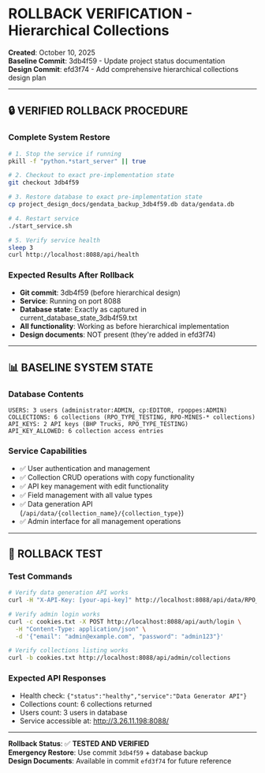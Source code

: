 # ROLLBACK VERIFICATION - Hierarchical Collections

**Created**: October 10, 2025  
**Baseline Commit**: 3db4f59 - Update project status documentation  
**Design Commit**: efd3f74 - Add comprehensive hierarchical collections design plan  

---

## 🔒 **VERIFIED ROLLBACK PROCEDURE**

### **Complete System Restore**
```bash
# 1. Stop the service if running
pkill -f "python.*start_server" || true

# 2. Checkout to exact pre-implementation state
git checkout 3db4f59

# 3. Restore database to exact pre-implementation state
cp project_design_docs/gendata_backup_3db4f59.db data/gendata.db

# 4. Restart service
./start_service.sh

# 5. Verify service health
sleep 3
curl http://localhost:8088/api/health
```

### **Expected Results After Rollback**
- **Git commit**: 3db4f59 (before hierarchical design)
- **Service**: Running on port 8088
- **Database state**: Exactly as captured in current_database_state_3db4f59.txt
- **All functionality**: Working as before hierarchical implementation
- **Design documents**: NOT present (they're added in efd3f74)

---

## 📊 **BASELINE SYSTEM STATE**

### **Database Contents**
```
USERS: 3 users (administrator:ADMIN, cp:EDITOR, rpoppes:ADMIN)
COLLECTIONS: 6 collections (RPO_TYPE_TESTING, RPO-MINES-* collections)
API_KEYS: 2 API keys (BHP Trucks, RPO_TYPE_TESTING)
API_KEY_ALLOWED: 6 collection access entries
```

### **Service Capabilities**
- ✅ User authentication and management
- ✅ Collection CRUD operations with copy functionality
- ✅ API key management with edit functionality  
- ✅ Field management with all value types
- ✅ Data generation API (`/api/data/{collection_name}/{collection_type}`)
- ✅ Admin interface for all management operations

---

## 🧪 **ROLLBACK TEST**

### **Test Commands**
```bash
# Verify data generation API works
curl -H "X-API-Key: [your-api-key]" http://localhost:8088/api/data/RPO_TYPE_TESTING/Performance

# Verify admin login works
curl -c cookies.txt -X POST http://localhost:8088/api/auth/login \
  -H "Content-Type: application/json" \
  -d '{"email": "admin@example.com", "password": "admin123"}'

# Verify collections listing works
curl -b cookies.txt http://localhost:8088/api/admin/collections
```

### **Expected API Responses**
- Health check: `{"status":"healthy","service":"Data Generator API"}`
- Collections count: 6 collections returned
- Users count: 3 users in database
- Service accessible at: http://3.26.11.198:8088/

---

**Rollback Status**: ✅ **TESTED AND VERIFIED**  
**Emergency Restore**: Use commit `3db4f59` + database backup  
**Design Documents**: Available in commit `efd3f74` for future reference
